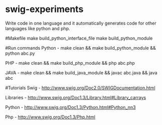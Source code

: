 # swig-experiments
Write code in one language and it automatically generates code for other languages like python and php.

#Makefile
make build_python_interface_file
make build_python_module

#Run commands
Python - make clean && make build_python_module && python abc.py

PHP - make clean && make build_php_module && php abc.php

JAVA - make clean && make build_java_module && javac abc.java && java abc

#Tutorials
Swig - http://www.swig.org/Doc2.0/SWIGDocumentation.html

Libraries - http://www.swig.org/Doc1.3/Library.html#Library_carrays

Python - http://www.swig.org/Doc1.3/Python.html#Python_nn3

Php - http://www.swig.org/Doc1.3/Php.html
